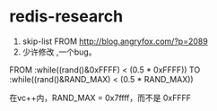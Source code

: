 redis-research
==============
1. skip-list FROM http://blog.angryfox.com/?p=2089
2. 少许修改 ,一个bug。

FROM :while((rand()&0xFFFF) < (0.5 * 0xFFFF))
TO   :while((rand()&RAND_MAX) < (0.5 * RAND_MAX))

在vc++内，RAND_MAX = 0x7ffff，而不是 0xFFFF



